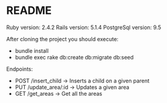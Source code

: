 # README

Ruby version: 2.4.2
Rails version: 5.1.4
PostgreSql version: 9.5

After cloning the project you should execute:
- bundle install
- bundle exec rake db:create db:migrate db:seed

Endpoints:
- POST /insert_child -> Inserts a child on a given parent
- PUT /update_area/:id -> Updates a given area
- GET /get_areas -> Get all the areas

